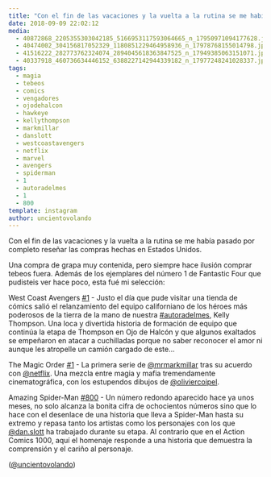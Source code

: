 ```yaml
---
title: "Con el fin de las vacaciones y la vuelta a la rutina se me había pasado por completo reseñar las compras hechas en Estados Unidos"
date: 2018-09-09 22:02:12
media: 
  - 40872868_2205355303042185_5166953117593064665_n_17950971094177628.jpg
  - 40474002_304156817052329_1180851229464958936_n_17978768155014798.jpg
  - 41516222_282773762324074_2894045618363847525_n_17949385063151071.jpg
  - 40337918_460736634446152_6388227142944339182_n_17977248241028337.jpg
tags: 
  - magia
  - tebeos
  - comics
  - vengadores
  - ojodehalcon
  - hawkeye
  - kellythompson
  - markmillar
  - danslott
  - westcoastavengers
  - netflix
  - marvel
  - avengers
  - spiderman
  - 1
  - autoradelmes
  - 1
  - 800
template: instagram
author: uncientovolando
---
```


Con el fin de las vacaciones y la vuelta a la rutina se me había pasado por completo reseñar las compras hechas en Estados Unidos.


Una compra de grapa muy contenida, pero siempre hace ilusión comprar tebeos fuera. Además de los ejemplares del número 1 de Fantastic Four que pudisteis ver hace poco, esta fué mi selección:


West Coast Avengers [#1](/tags/1) - Justo el día que pude visitar una tienda de cómics salió el relanzamiento del equipo californiano de los héroes más poderosos de la tierra de la mano de nuestra [#autoradelmes](/tags/autoradelmes), Kelly Thompson. Una loca y divertida historia de formación de equipo que continúa la etapa de Thompson en Ojo de Halcón y que algunos exaltados se empeñaron en atacar a cuchilladas porque no saber reconocer el amor ni aunque les atropelle un camión cargado de este...


The Magic Order [#1](/tags/1) - La primera serie de [@mrmarkmillar](https://instagram.com/mrmarkmillar) tras su acuerdo con [@netflix](https://instagram.com/netflix). Una mezcla entre magia y mafia tremendamente cinematográfica, con los estupendos dibujos de [@oliviercoipel](https://instagram.com/oliviercoipel).


Amazing Spider-Man [#800](/tags/800) - Un número redondo aparecido hace ya unos meses, no solo alcanza la bonita cifra de ochocientos números sino que lo hace con el desenlace de una historia que lleva a Spider-Man hasta su extremo y repasa tanto los artistas como los personajes con los que [@dan.slott](https://instagram.com/dan.slott) ha trabajado durante su etapa. Al contrario que en el Action Comics 1000, aquí el homenaje responde a una historia que demuestra la comprensión y el cariño al personaje.


([@uncientovolando](https://instagram.com/uncientovolando))







